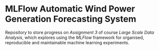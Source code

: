 # MLFlow Automatic Wind Power Generation Forecasting System

Repository to store progress on *Assignment 3* of
course *Large Scale Data Analysis*, which explores
using the *MLFlow* framework for organised,
reproducible and maintainable machine learning
experiments.
